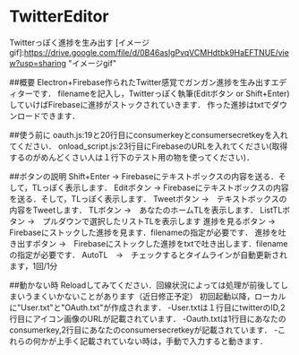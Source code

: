 TwitterEditor
====

Twitterっぽく進捗を生み出す
[イメージgif]:https://drive.google.com/file/d/0B46aslgPvqVCMHdtbk9HaEFTNUE/view?usp=sharing "イメージgif"

##概要
Electron+Firebase作られたTwitter感覚でガンガン進捗を生み出すエディターです．
filenameを記入し，Twitterっぽく執筆(Editボタン or Shift+Enter)していけばFirebaseに進捗がストックされていきます．
作った進捗はtxtでダウンロードできます．

##使う前に
oauth.js:19と20行目にconsumerkeyとconsumersecretkeyを入れてください．
onload_script.js:23行目にFirebaseのURLを入れてください(取得するのがめんどくさい人は１行下のテスト用の物を使ってください)．


##ボタンの説明
Shift+Enter → Firebaseにテキストボックスの内容を送る．そして，TLっぽく表示します．
Editボタン →  Firebaseにテキストボックスの内容を送る．そして，TLっぽく表示します．
Tweetボタン  →　テキストボックスの内容をTweetします．
TLボタン →　あなたのホームTLを表示します．
ListTLボタン →　プルダウンで選択したリストTLを表示します
進捗を見るボタン  →　Firebaseにストックした進捗を見ます．filenameの指定が必要です．
進捗を吐き出すボタン  →　Firebaseにストックした進捗をtxtで吐き出します．filenameの指定が必要です．
AutoTL　→　チェックするとタイムラインが自動更新されます，1回/1分


##動かない時
Reloadしてみてください．回線状況によっては処理が前後してしまいうまくいかないことがあります（近日修正予定）
初回起動以降，ローカルに"User.txt"と"OAuth.txt"が作成されます．
-User.txtは１行目にtwitterのID,2行目にアイコン画像のURLが記載されています．
-Oauth.txtは1行目にあなたのconsumerkey,2行目にあなたのconsumersecretkeyが記載されています．
-これらの何かが上手く記載されていない時は，手動で入力すると動きます．
